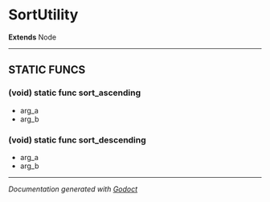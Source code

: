 # SortUtility    
**Extends** Node
        











---
## STATIC FUNCS
### (void) static func sort_ascending
- arg_a
- arg_b

### (void) static func sort_descending
- arg_a
- arg_b




---
*Documentation generated with [Godoct](https://github.com/newwby/Godoct)*